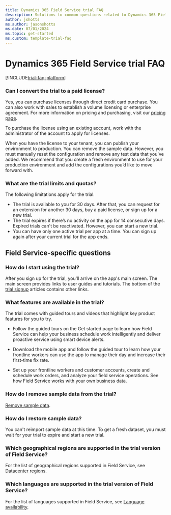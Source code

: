 ```yaml
---  
title: Dynamics 365 Field Service trial FAQ
description: Solutions to common questions related to Dynamics 365 Field Service trial setup and management. Learn how to resolve platform and app-specific issues.
author: jshotts
ms.author: jasonshotts
ms.date: 07/01/2024
ms.topic: get-started
ms.custom: template-trial-faq
---
```


# Dynamics 365 Field Service trial FAQ

[!INCLUDE[trial-faq-platform](../shared/trials/trial-faq-platform.md)]

### Can I convert the trial to a paid license?

Yes, you can purchase licenses through direct credit card purchase. You can also work with sales to establish a volume licensing or enterprise agreement. For more information on pricing and purchasing, visit our [pricing page](https://dynamics.microsoft.com/pricing/).

To purchase the license using an existing account, work with the administrator of the account to apply for licenses.

When you have the license to your tenant, you can publish your environment to production. You can remove the sample data. However, you must manually reset the configuration and remove any test data that you've added. We recommend that you create a fresh environment to use for your production environment and add the configurations you’d like to move forward with.

### What are the trial limits and quotas?

The following limitations apply for the trial:

- The trial is available to you for 30 days. After that, you can request for an extension for another 30 days, buy a paid license, or sign up for a new trial.
- The trial expires if there’s no activity on the app for 14 consecutive days. Expired trials can't be reactivated. However, you can start a new trial.
- You can have only one active trial per app at a time. You can sign up again after your current trial for the app ends.

## Field Service-specific questions

### How do I start using the trial?

After you sign up for the trial, you'll arrive on the app's main screen. The main screen provides links to user guides and tutorials. The bottom of the [trial signup](trial-signup.md) articles contains other links.

### What features are available in the trial?

The trial comes with guided tours and videos that highlight key product features for you to try.

- Follow the guided tours on the Get started page to learn how Field Service can help your business schedule work intelligently and deliver proactive service using smart device alerts.

- Download the mobile app and follow the guided tour to learn how your frontline workers can use the app to manage their day and increase their first-time fix rate.  

- Set up your frontline workers and customer accounts, create and schedule work orders, and analyze your field service operations. See how Field Service works with your own business data.

### How do I remove sample data from the trial?

[Remove sample data](/power-platform/admin/add-remove-sample-data).

### How do I restore sample data?

You can't reimport sample data at this time. To get a fresh dataset, you must wait for your trial to expire and start a new trial.

### Which geographical regions are supported in the trial version of Field Service?

For the list of geographical regions supported in Field Service, see [Datacenter regions](/power-platform/admin/new-datacenter-regions).

### Which languages are supported in the trial version of Field Service?

For the list of languages supported in Field Service, see [Language availability](https://dynamics.microsoft.com/availability-reports/languagereport/).
